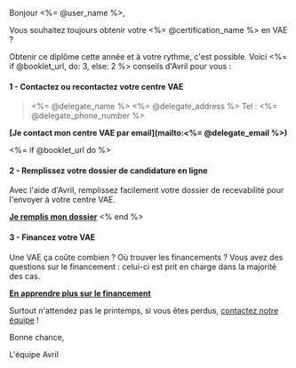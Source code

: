 Bonjour <%= @user_name %>,

Vous souhaitez toujours obtenir votre <%= @certification_name %> en VAE ?

Obtenir ce diplôme cette année et à votre rythme, c'est possible.
Voici <%= if @booklet_url, do: 3, else: 2 %> conseils d'Avril pour vous :

#### 1 - Contactez ou recontactez votre centre VAE

> <%= @delegate_name %>
> <%= @delegate_address %>
> Tel : <%= @delegate_phone_number %>

**[Je contact mon centre VAE par email](mailto:<%= @delegate_email %>)**

<%= if @booklet_url do %>
#### 2 - Remplissez votre dossier de candidature en ligne

Avec l'aide d'Avril, remplissez facilement votre dossier de recevabilité pour l'envoyer à votre centre VAE.

**[Je remplis mon dossier](<%= @booklet_url %>)**
<% end %>


#### 3 - Financez votre VAE

Une VAE ça coûte combien ? Où trouver les financements ? Vous avez des questions sur le financement : celui-ci est prit en charge dans la majorité des cas.

**[En apprendre plus sur le financement](https://avril.pole-emploi.fr/financement-vae)**



Surtout n'attendez pas le printemps, si vous êtes perdus, [contactez notre équipe](contact@avril.pole-emploi.fr) !

Bonne chance,

L'équipe Avril

